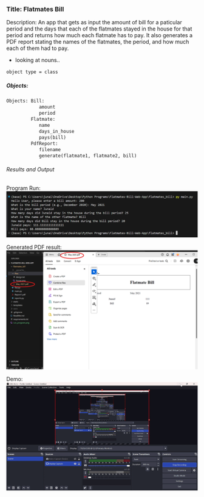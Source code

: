 ### Title: Flatmates Bill
Description: An app that gets as input the amount of bill for a paticular period and the days that each of the flatmates stayed in the house for that period and returns how much each flatmate has to pay. It also generates a PDF report stating the names of the flatmates, the period, and how much each of them had to pay. 

- looking at nouns.. 
```
object type = class
```
##### Objects: 
```
Objects: Bill:
            amount
            period
         Flatmate:
            name
            days_in_house
            pays(bill)
         PdfReport:
            filename
            generate(flatmate1, flatmate2, bill)
```


###### Results and Output

Program Run: 
![Project Screenshot](run_program.png)

Generated PDF result: 
![Project Result](pdf_generated.png)

Demo: 
![Demo](app1.gif)

